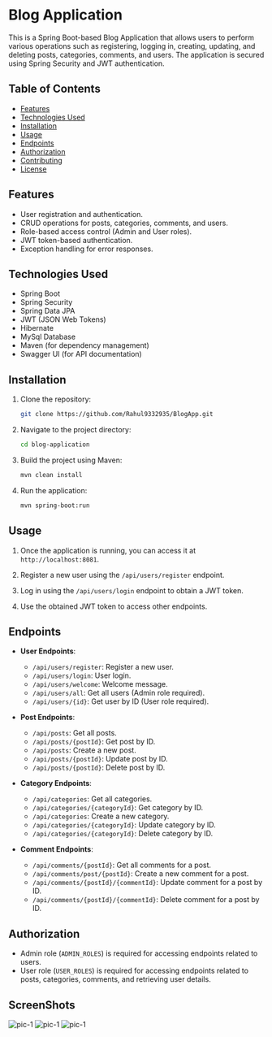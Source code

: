 # Blog Application

This is a Spring Boot-based Blog Application that allows users to perform various operations such as registering, logging in, creating, updating, and deleting posts, categories, comments, and users. The application is secured using Spring Security and JWT authentication.

## Table of Contents

- [Features](#features)
- [Technologies Used](#technologies-used)
- [Installation](#installation)
- [Usage](#usage)
- [Endpoints](#endpoints)
- [Authorization](#authorization)
- [Contributing](#contributing)
- [License](#license)

## Features

- User registration and authentication.
- CRUD operations for posts, categories, comments, and users.
- Role-based access control (Admin and User roles).
- JWT token-based authentication.
- Exception handling for error responses.

## Technologies Used

- Spring Boot
- Spring Security
- Spring Data JPA
- JWT (JSON Web Tokens)
- Hibernate
- MySql Database
- Maven (for dependency management)
- Swagger UI (for API documentation)

## Installation

1. Clone the repository:

    ```bash
    git clone https://github.com/Rahul9332935/BlogApp.git
    ```

2. Navigate to the project directory:

    ```bash
    cd blog-application
    ```

3. Build the project using Maven:

    ```bash
    mvn clean install
    ```

4. Run the application:

    ```bash
    mvn spring-boot:run
    ```

## Usage

1. Once the application is running, you can access it at `http://localhost:8081`.

2. Register a new user using the `/api/users/register` endpoint.

3. Log in using the `/api/users/login` endpoint to obtain a JWT token.

4. Use the obtained JWT token to access other endpoints.

## Endpoints

- **User Endpoints**:
  - `/api/users/register`: Register a new user.
  - `/api/users/login`: User login.
  - `/api/users/welcome`: Welcome message.
  - `/api/users/all`: Get all users (Admin role required).
  - `/api/users/{id}`: Get user by ID (User role required).

- **Post Endpoints**:
  - `/api/posts`: Get all posts.
  - `/api/posts/{postId}`: Get post by ID.
  - `/api/posts`: Create a new post.
  - `/api/posts/{postId}`: Update post by ID.
  - `/api/posts/{postId}`: Delete post by ID.

- **Category Endpoints**:
  - `/api/categories`: Get all categories.
  - `/api/categories/{categoryId}`: Get category by ID.
  - `/api/categories`: Create a new category.
  - `/api/categories/{categoryId}`: Update category by ID.
  - `/api/categories/{categoryId}`: Delete category by ID.

- **Comment Endpoints**:
  - `/api/comments/{postId}`: Get all comments for a post.
  - `/api/comments/post/{postId}`: Create a new comment for a post.
  - `/api/comments/{postId}/{commentId}`: Update comment for a post by ID.
  - `/api/comments/{postId}/{commentId}`: Delete comment for a post by ID.

## Authorization

- Admin role (`ADMIN_ROLES`) is required for accessing endpoints related to users.
- User role (`USER_ROLES`) is required for accessing endpoints related to posts, categories, comments, and retrieving user details.

## ScreenShots

![pic-1](https://github.com/Rahul9332935/htmlx.html/blob/main/blog/1.png)
![pic-1](https://github.com/Rahul9332935/htmlx.html/blob/main/blog/2.png)
![pic-1](https://github.com/Rahul9332935/htmlx.html/blob/main/blog/3.png)
